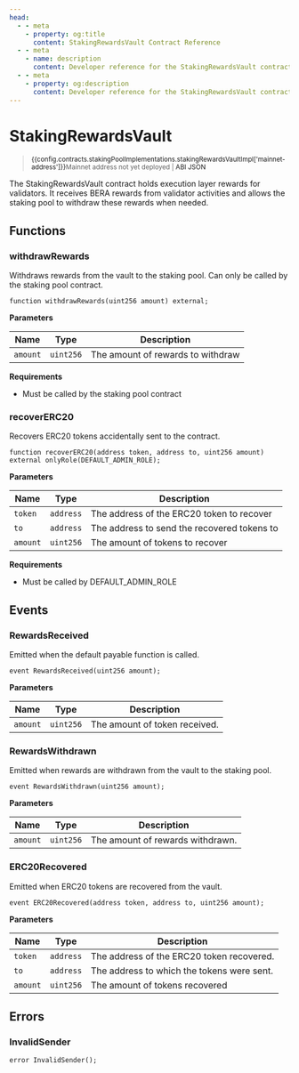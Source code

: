 ```yaml
---
head:
  - - meta
    - property: og:title
      content: StakingRewardsVault Contract Reference
  - - meta
    - name: description
      content: Developer reference for the StakingRewardsVault contract
  - - meta
    - property: og:description
      content: Developer reference for the StakingRewardsVault contract
---
```


<script setup>
  import config from '@berachain/config/constants.json';
</script>

# StakingRewardsVault

> <small><span v-if="config.contracts.stakingPoolImplementations.stakingRewardsVaultImpl['mainnet-address']"><a target="_blank" :href="config.mainnet.dapps.berascan.url + 'address/' + config.contracts.stakingPoolImplementations.stakingRewardsVaultImpl['mainnet-address']">{{config.contracts.stakingPoolImplementations.stakingRewardsVaultImpl['mainnet-address']}}</a></span><span v-else>Mainnet address not yet deployed</span><span v-if="config.contracts.stakingPoolImplementations.stakingRewardsVaultImpl.abi">&nbsp;|&nbsp;<a target="_blank" :href="config.contracts.stakingPoolImplementations.stakingRewardsVaultImpl.abi">ABI JSON</a></span></small>


The StakingRewardsVault contract holds execution layer rewards for validators. It receives BERA rewards from validator activities and allows the staking pool to withdraw these rewards when needed.

## Functions

### withdrawRewards

Withdraws rewards from the vault to the staking pool. Can only be called by the staking pool contract.

```solidity
function withdrawRewards(uint256 amount) external;
```

**Parameters**

| Name     | Type      | Description                       |
| -------- | --------- | --------------------------------- |
| `amount` | `uint256` | The amount of rewards to withdraw |

**Requirements**

- Must be called by the staking pool contract

### recoverERC20

Recovers ERC20 tokens accidentally sent to the contract.

```solidity
function recoverERC20(address token, address to, uint256 amount) external onlyRole(DEFAULT_ADMIN_ROLE);
```

**Parameters**

| Name     | Type      | Description                                 |
| -------- | --------- | ------------------------------------------- |
| `token`  | `address` | The address of the ERC20 token to recover   |
| `to`     | `address` | The address to send the recovered tokens to |
| `amount` | `uint256` | The amount of tokens to recover             |

**Requirements**

- Must be called by DEFAULT_ADMIN_ROLE

## Events

### RewardsReceived

Emitted when the default payable function is called.

```solidity
event RewardsReceived(uint256 amount);
```

**Parameters**

| Name     | Type      | Description                   |
| -------- | --------- | ----------------------------- |
| `amount` | `uint256` | The amount of token received. |

### RewardsWithdrawn

Emitted when rewards are withdrawn from the vault to the staking pool.

```solidity
event RewardsWithdrawn(uint256 amount);
```

**Parameters**

| Name     | Type      | Description                      |
| -------- | --------- | -------------------------------- |
| `amount` | `uint256` | The amount of rewards withdrawn. |

### ERC20Recovered

Emitted when ERC20 tokens are recovered from the vault.

```solidity
event ERC20Recovered(address token, address to, uint256 amount);
```

**Parameters**

| Name     | Type      | Description                                |
| -------- | --------- | ------------------------------------------ |
| `token`  | `address` | The address of the ERC20 token recovered.  |
| `to`     | `address` | The address to which the tokens were sent. |
| `amount` | `uint256` | The amount of tokens recovered             |

## Errors

### InvalidSender

```solidity
error InvalidSender();
```
